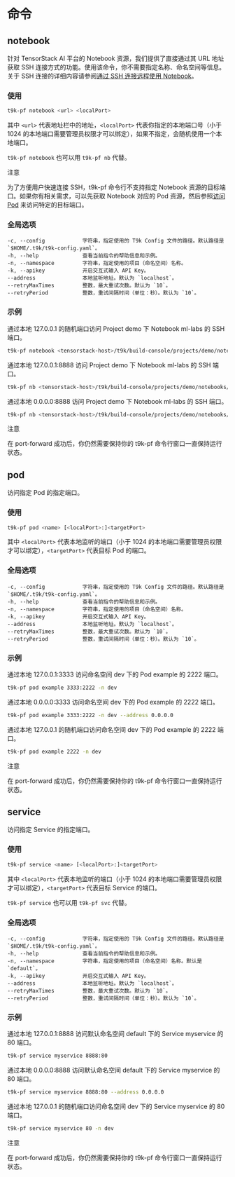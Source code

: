 # 命令

## notebook

针对 TensorStack AI 平台的 Notebook 资源，我们提供了直接通过其 URL 地址获取 SSH 连接方式的功能。使用该命令，你不需要指定名称、命名空间等信息。关于 SSH 连接的详细内容请参阅[通过 SSH 连接远程使用 Notebook](../../tasks/ssh-notebook.md)。

### 使用

``` bash
t9k-pf notebook <url> <localPort>
```

其中 `<url>` 代表地址栏中的地址，`<localPort>` 代表你指定的本地端口号（小于 1024 的本地端口需要管理员权限才可以绑定），如果不指定，会随机使用一个本地端口。

`t9k-pf notebook` 也可以用 `t9k-pf nb` 代替。
    

<aside class="note">
<div class="title">注意</div>

为了方便用户快速连接 SSH，t9k-pf 命令行不支持指定 Notebook 资源的目标端口。如果你有相关需求，可以先获取 Notebook 对应的 Pod 资源，然后参照[访问 Pod](#pod) 来访问特定的目标端口。

</aside>

### 全局选项

```
-c, --config            字符串，指定使用的 T9k Config 文件的路径。默认路径是 `$HOME/.t9k/t9k-config.yaml`。
-h, --help              查看当前指令的帮助信息和示例。
-n, --namespace         字符串，指定使用的项目（命名空间）名称。
-k, --apikey            开启交互式输入 API Key。
--address               本地监听地址。默认为 `localhost`。
--retryMaxTimes         整数，最大重试次数。默认为 `10`。
--retryPeriod           整数，重试间隔时间（单位：秒）。默认为 `10`。
```

### 示例

通过本地 127.0.0.1 的随机端口访问 Project demo 下 Notebook ml-labs 的 SSH 端口。

``` bash
t9k-pf notebook <tensorstack-host>/t9k/build-console/projects/demo/notebooks/ml-labs/lab
```

通过本地 127.0.0.1:8888 访问 Project demo 下 Notebook ml-labs 的 SSH 端口。

``` bash
t9k-pf nb <tensorstack-host>/t9k/build-console/projects/demo/notebooks/ml-labs/lab 8888
```

通过本地 0.0.0.0:8888 访问 Project demo 下 Notebook ml-labs 的 SSH 端口。

``` bash
t9k-pf nb <tensorstack-host>/t9k/build-console/projects/demo/notebooks/ml-labs/lab 8888 --address 0.0.0.0
```

<aside class="note">
<div class="title">注意</div>

在 port-forward 成功后，你仍然需要保持你的 t9k-pf 命令行窗口一直保持运行状态。

</aside>

## pod

访问指定 Pod 的指定端口。

### 使用

``` bash
t9k-pf pod <name> [<localPort>:]<targetPort>
```

其中 `<localPort>` 代表本地监听的端口（小于 1024 的本地端口需要管理员权限才可以绑定），`<targetPort>` 代表目标 Pod 的端口。

### 全局选项

```
-c, --config            字符串，指定使用的 T9k Config 文件的路径。默认路径是 `$HOME/.t9k/t9k-config.yaml`。
-h, --help              查看当前指令的帮助信息和示例。
-n, --namespace         字符串，指定使用的项目（命名空间）名称。
-k, --apikey            开启交互式输入 API Key。
--address               本地监听地址。默认为 `localhost`。
--retryMaxTimes         整数，最大重试次数。默认为 `10`。
--retryPeriod           整数，重试间隔时间（单位：秒）。默认为 `10`。
```

### 示例

通过本地 127.0.0.1:3333 访问命名空间 dev 下的 Pod example 的 2222 端口。

``` bash
t9k-pf pod example 3333:2222 -n dev
```

通过本地 0.0.0.0:3333 访问命名空间 dev 下的 Pod example 的 2222 端口。

``` bash
t9k-pf pod example 3333:2222 -n dev --address 0.0.0.0
```

通过本地 127.0.0.1 的随机端口访问命名空间 dev 下的 Pod example 的 2222 端口。

``` bash
t9k-pf pod example 2222 -n dev
```

<aside class="note">
<div class="title">注意</div>

在 port-forward 成功后，你仍然需要保持你的 t9k-pf 命令行窗口一直保持运行状态。

</aside>

## service

访问指定 Service 的指定端口。

### 使用

``` bash
t9k-pf service <name> [<localPort>:]<targetPort>
```

其中 `<localPort>` 代表本地监听的端口（小于 1024 的本地端口需要管理员权限才可以绑定），`<targetPort>` 代表目标 Service 的端口。

`t9k-pf service` 也可以用 `t9k-pf svc` 代替。

### 全局选项

```
-c, --config            字符串，指定使用的 T9k Config 文件的路径。默认路径是 `$HOME/.t9k/t9k-config.yaml`。
-h, --help              查看当前指令的帮助信息和示例。
-n, --namespace         字符串，指定使用的项目（命名空间）名称。默认是 `default`。
-k, --apikey            开启交互式输入 API Key。
--address               本地监听地址。默认为 `localhost`。
--retryMaxTimes         整数，最大重试次数。默认为 `10`。
--retryPeriod           整数，重试间隔时间（单位：秒）。默认为 `10`。
```

### 示例

通过本地 127.0.0.1:8888 访问默认命名空间 default 下的 Service myservice 的 80 端口。

``` bash
t9k-pf service myservice 8888:80
```

通过本地 0.0.0.0:8888 访问默认命名空间 default 下的 Service myservice 的 80 端口。

``` bash
t9k-pf service myservice 8888:80 --address 0.0.0.0
```

通过本地 127.0.0.1 的随机端口访问命名空间 dev 下的 Service myservice 的 80 端口。

``` bash
t9k-pf service myservice 80 -n dev
```

<aside class="note">
<div class="title">注意</div>

在 port-forward 成功后，你仍然需要保持你的 t9k-pf 命令行窗口一直保持运行状态。

</aside>
